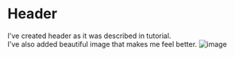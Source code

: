 # Header
I've created header as it was described in tutorial.\
I've also added beautiful image that makes me feel better.
![image](https://github.com/hammer012345678/skills-communicate-using-markdown/assets/142729164/07503924-e5b5-4b34-94b6-8433d2ef7b07)
